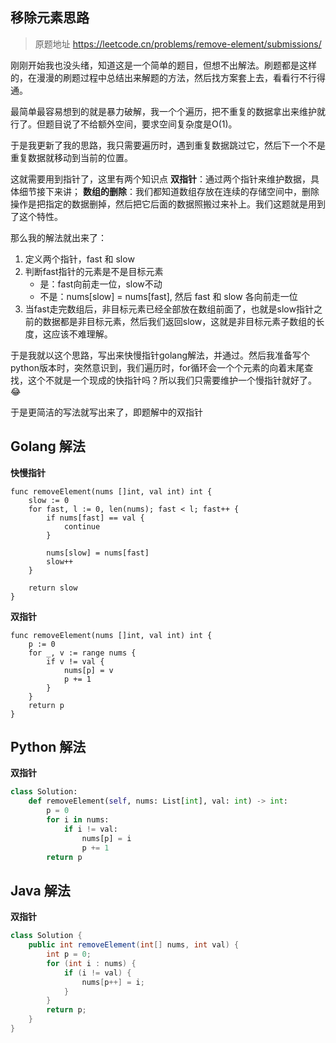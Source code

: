 ## 移除元素思路

> 原题地址
> https://leetcode.cn/problems/remove-element/submissions/

刚刚开始我也没头绪，知道这是一个简单的题目，但想不出解法。刷题都是这样的，在漫漫的刷题过程中总结出来解题的方法，然后找方案套上去，看看行不行得通。

最简单最容易想到的就是暴力破解，我一个个遍历，把不重复的数据拿出来维护就行了。但题目说了不给额外空间，要求空间复杂度是O(1)。

于是我更新了我的思路，我只需要遍历时，遇到重复数据跳过它，然后下一个不是重复数据就移动到当前的位置。

这就需要用到指针了，这里有两个知识点
**双指针**：通过两个指针来维护数据，具体细节接下来讲；
**数组的删除**：我们都知道数组存放在连续的存储空间中，删除操作是把指定的数据删掉，然后把它后面的数据照搬过来补上。我们这题就是用到了这个特性。

那么我的解法就出来了：
1. 定义两个指针，fast 和 slow
2. 判断fast指针的元素是不是目标元素
	- 是：fast向前走一位，slow不动
	- 不是：nums[slow] = nums[fast], 然后 fast 和 slow 各向前走一位
3. 当fast走完数组后，非目标元素已经全部放在数组前面了，也就是slow指针之前的数据都是非目标元素，然后我们返回slow，这就是非目标元素子数组的长度，这应该不难理解。

于是我就以这个思路，写出来快慢指针golang解法，并通过。然后我准备写个python版本时，突然意识到，我们遍历时，for循环会一个个元素的向着末尾查找，这个不就是一个现成的快指针吗？所以我们只需要维护一个慢指针就好了。:joy:

于是更简洁的写法就写出来了，即题解中的双指针

## Golang 解法

**快慢指针**

```golang
func removeElement(nums []int, val int) int {
    slow := 0
    for fast, l := 0, len(nums); fast < l; fast++ {
        if nums[fast] == val {
            continue
        }
        
        nums[slow] = nums[fast]
        slow++
    }

    return slow
}
```

**双指针**
```golang
func removeElement(nums []int, val int) int {
    p := 0
    for _, v := range nums {
        if v != val {
            nums[p] = v
            p += 1
        }
    }
    return p
}
```

## Python 解法
**双指针**
```python
class Solution:
    def removeElement(self, nums: List[int], val: int) -> int:
        p = 0
        for i in nums:
            if i != val:
                nums[p] = i
                p += 1
        return p
```

## Java 解法
**双指针**
```java
class Solution {
    public int removeElement(int[] nums, int val) {
        int p = 0;
        for (int i : nums) {
            if (i != val) {
                nums[p++] = i;
            }
        }
        return p;
    }
}
```